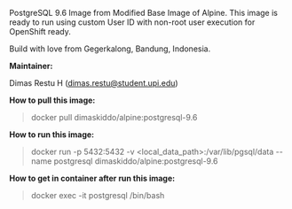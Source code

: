 PostgreSQL 9.6 Image from Modified Base Image of Alpine. This image is ready to run using custom User ID with non-root user execution for OpenShift ready.

Build with love from Gegerkalong, Bandung, Indonesia.

**Maintainer:**

Dimas Restu H (<dimas.restu@student.upi.edu>)

**How to pull this image:**

> docker pull dimaskiddo/alpine:postgresql-9.6

**How to run this image:**

> docker run -p 5432:5432 -v <local_data_path>:/var/lib/pgsql/data --name postgresql dimaskiddo/alpine:postgresql-9.6

**How to get in container after run this image:**

> docker exec -it postgresql /bin/bash
